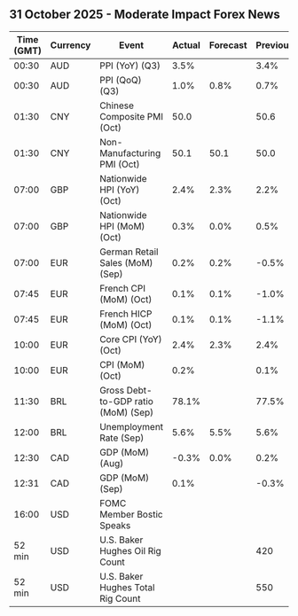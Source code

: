 ## 31 October 2025 - Moderate Impact Forex News

| Time (GMT) | Currency | Event | Actual | Forecast | Previous |
|------|----------|-------|--------|----------|----------|
| 00:30 | AUD | PPI (YoY) (Q3) | 3.5% |  | 3.4% |
| 00:30 | AUD | PPI (QoQ) (Q3) | 1.0% | 0.8% | 0.7% |
| 01:30 | CNY | Chinese Composite PMI (Oct) | 50.0 |  | 50.6 |
| 01:30 | CNY | Non-Manufacturing PMI (Oct) | 50.1 | 50.1 | 50.0 |
| 07:00 | GBP | Nationwide HPI (YoY) (Oct) | 2.4% | 2.3% | 2.2% |
| 07:00 | GBP | Nationwide HPI (MoM) (Oct) | 0.3% | 0.0% | 0.5% |
| 07:00 | EUR | German Retail Sales (MoM) (Sep) | 0.2% | 0.2% | -0.5% |
| 07:45 | EUR | French CPI (MoM) (Oct) | 0.1% | 0.1% | -1.0% |
| 07:45 | EUR | French HICP (MoM) (Oct) | 0.1% | 0.1% | -1.1% |
| 10:00 | EUR | Core CPI (YoY) (Oct) | 2.4% | 2.3% | 2.4% |
| 10:00 | EUR | CPI (MoM) (Oct) | 0.2% |  | 0.1% |
| 11:30 | BRL | Gross Debt-to-GDP ratio (MoM) (Sep) | 78.1% |  | 77.5% |
| 12:00 | BRL | Unemployment Rate (Sep) | 5.6% | 5.5% | 5.6% |
| 12:30 | CAD | GDP (MoM) (Aug) | -0.3% | 0.0% | 0.2% |
| 12:31 | CAD | GDP (MoM) (Sep) | 0.1% |  | -0.3% |
| 16:00 | USD | FOMC Member Bostic Speaks |  |  |  |
| 52 min | USD | U.S. Baker Hughes Oil Rig Count |  |  | 420 |
| 52 min | USD | U.S. Baker Hughes Total Rig Count |  |  | 550 |
